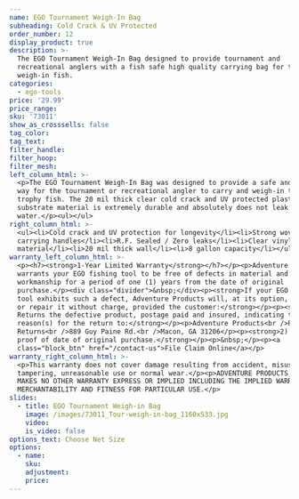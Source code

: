 ```yaml
---
name: EGO Tournament Weigh-In Bag
subheading: Cold Crack & UV Protected
order_number: 12
display_product: true
description: >-
  The EGO Tournament Weigh-In Bag designed to provide tournament and
  recreational anglers with a fish safe high quality carrying bag for their
  weigh-in fish.
categories:
  - ego-tools
price: '29.99'
price_range:
sku: '73011'
show_as_crosssells: false
tag_color:
tag_text:
filter_handle:
filter_hoop:
filter_mesh:
left_column_html: >-
  <p>The EGO Tournament Weigh-In Bag was designed to provide a safe and friendly
  way for the tournament or recreational angler to carry and weigh-in their
  trophy fish. The 20 mil thick clear cold crack and UV protected plastic
  substrate material is extremely durable and absolutely does not leak
  water.</p><ul></ul>
right_column_html: >-
  <ul><li>Cold crack and UV protection for longevity</li><li>Strong woven nylon
  carrying handles</li><li>R.F. Sealed / Zero leaks</li><li>Clear vinyl
  material</li><li>20 mil thick wall</li><li>8 gallon capacity</li></ul>
warranty_left_column_html: >-
  <p><h7><strong>1-Year Limited Warranty</strong></h7></p><p>Adventure Products
  warrants your EGO fishing tool to be free of defects in material and
  workmanship for a period of one (1) years from the date of original
  purchase.</p><div class="divider">&nbsp;</div><p><strong>If your EGO fishing
  tool exhibits such a defect, Adventure Products will, at its option, replace
  or repair it without charge, provided the customer:</strong></p><p><strong>1)
  Returns the defective product, postage paid and insured, indicating the
  reason(s) for the return to:</strong></p><p>Adventure Products<br />Product
  Returns<br />889 Guy Paine Rd.<br />Macon, GA 31206</p><p><strong>2) Submits
  proof of date of original purchase.</strong></p><p>&nbsp;</p><p><a
  class="block_btn" href="/contact-us">File Claim Online</a></p>
warranty_right_column_html: >-
  <p>This warranty does not cover damage resulting from accident, misuse, abuse,
  tampering, unreasonable use or normal wear.</p><p>ADVENTURE PRODUCTS, INC.
  MAKES NO OTHER WARRANTY EXPRESS OR IMPLIED INCLUDING THE IMPLIED WARRANTIES OF
  MERCHANTABILITY AND FITNESS FOR PARTICULAR USE.</p>
slides:
  - title: EGO Tournament Weigh-in Bag
    image: /images/73011_Tour-weigh-in-bag_1160x533.jpg
    video:
    is_video: false
options_text: Choose Net Size
options:
  - name:
    sku:
    adjustment:
    price:
---
```

